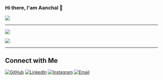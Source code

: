 ### Hi there, I'am Aanchal 👋


<!-- Github Stats -->
<a href="https://github.com/aanchalparegi/" >
  <img src="https://github-readme-stats.vercel.app/api?username=aanchalparegi&theme=synthwave" />
</a>
<hr>

<!-- Most Used Languages -->
<a href="https://github.com/aanchalparegi/" >
  <img src="https://github-readme-stats.vercel.app/api/top-langs/?username=aanchalparegi&&show_icons=true&theme=synthwave" />
</a>

<!-- Profile Views -->
[<img src="https://komarev.com/ghpvc/?username=aanchalparegi&label=Profile Views&color=e5289e&style=flat" />](https://github.com/aanchalparegi)
<hr>

<!-- Connect With Me -->
<h2> Connect with Me </h2>
<a href="https://github.com/aanchalparegi"><img alt="GitHub" src="https://img.shields.io/badge/GitHub-Aanchal%20Paregi-e5289e?style=flat-square&logo=github"></a>
<a href="https://www.linkedin.com/in/aanchalparegi/"><img alt="LinkedIn" src="https://img.shields.io/badge/LinkedIn-Aanchal%20Paregi-e5289e?style=flat-square&logo=linkedin"></a>
<a href="https://www.instagram.com/aanchal_20_/"><img alt="Instagram" src="https://img.shields.io/badge/Instagram-aanchal_20_-e5289e?style=flat-square&logo=instagram"></a>
<a href="mailto:aanchalparegi2803@gmail.com"><img alt="Email" src="https://img.shields.io/badge/Email-aanchalparegi2803@gmail.com-e5289e?style=flat-square&logo=gmail"></a>



<!--
**aanchalparegi/AanchalParegi** is a ✨ _special_ ✨ repository because its `README.md` (this file) appears on your GitHub profile.

Here are some ideas to get you started:

- 🔭 I’m currently working on ...
- 🌱 I’m currently learning ...
- 👯 I’m looking to collaborate on ...
- 🤔 I’m looking for help with ...
- 💬 Ask me about ...
- 📫 How to reach me: ...
- 😄 Pronouns: ...
- ⚡ Fun fact: ...
-->
